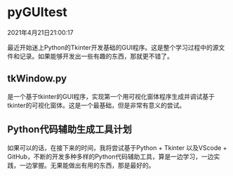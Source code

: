 # pyGUItest

2021年4月21日21:00:17

最近开始迷上Python的Tkinter开发基础的GUI程序。这是整个学习过程中的源文件和记录。如果能够开发出一些有趣的东西，那就更不错了。

## tkWindow.py
是一个基于tkinter的GUI程序，实现第一个用可视化窗体程序生成并调试基于tkinter的可视化窗体。这是一个最基础，但是非常有意义的尝试。

## Python代码辅助生成工具计划

如果可以的话，在接下来的时间，我将尝试基于Python + Tkinter 以及VScode + GitHub，不断的开发多种多样的Python代码辅助工具，算是一边学习，一边实践，一边掌握。无果能做出有用的东西，那是最好的。

